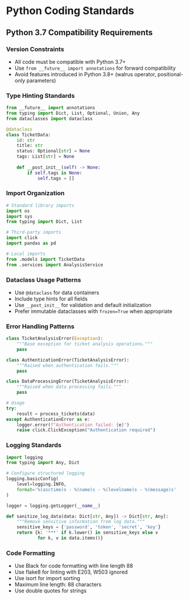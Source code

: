 # Python Coding Standards

## Python 3.7 Compatibility Requirements

### Version Constraints
- All code must be compatible with Python 3.7+
- Use `from __future__ import annotations` for forward compatibility
- Avoid features introduced in Python 3.8+ (walrus operator, positional-only parameters)

### Type Hinting Standards
```python
from __future__ import annotations
from typing import Dict, List, Optional, Union, Any
from dataclasses import dataclass

@dataclass
class TicketData:
    id: str
    title: str
    status: Optional[str] = None
    tags: List[str] = None
    
    def __post_init__(self) -> None:
        if self.tags is None:
            self.tags = []
```

### Import Organization
```python
# Standard library imports
import os
import sys
from typing import Dict, List

# Third-party imports
import click
import pandas as pd

# Local imports
from .models import TicketData
from .services import AnalysisService
```

### Dataclass Usage Patterns
- Use `@dataclass` for data containers
- Include type hints for all fields
- Use `__post_init__` for validation and default initialization
- Prefer immutable dataclasses with `frozen=True` when appropriate

### Error Handling Patterns
```python
class TicketAnalysisError(Exception):
    """Base exception for ticket analysis operations."""
    pass

class AuthenticationError(TicketAnalysisError):
    """Raised when authentication fails."""
    pass

class DataProcessingError(TicketAnalysisError):
    """Raised when data processing fails."""
    pass

# Usage
try:
    result = process_tickets(data)
except AuthenticationError as e:
    logger.error(f"Authentication failed: {e}")
    raise click.ClickException("Authentication required")
```

### Logging Standards
```python
import logging
from typing import Any, Dict

# Configure structured logging
logging.basicConfig(
    level=logging.INFO,
    format='%(asctime)s - %(name)s - %(levelname)s - %(message)s'
)

logger = logging.getLogger(__name__)

def sanitize_log_data(data: Dict[str, Any]) -> Dict[str, Any]:
    """Remove sensitive information from log data."""
    sensitive_keys = {'password', 'token', 'secret', 'key'}
    return {k: '***' if k.lower() in sensitive_keys else v 
            for k, v in data.items()}
```

### Code Formatting
- Use Black for code formatting with line length 88
- Use flake8 for linting with E203, W503 ignored
- Use isort for import sorting
- Maximum line length: 88 characters
- Use double quotes for strings